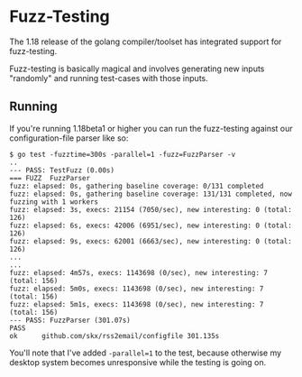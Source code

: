 # Fuzz-Testing

The 1.18 release of the golang compiler/toolset has integrated support for
fuzz-testing.

Fuzz-testing is basically magical and involves generating new inputs "randomly"
and running test-cases with those inputs.


## Running

If you're running 1.18beta1 or higher you can run the fuzz-testing against
our configuration-file parser like so:

    $ go test -fuzztime=300s -parallel=1 -fuzz=FuzzParser -v
    ..
    --- PASS: TestFuzz (0.00s)
    === FUZZ  FuzzParser
    fuzz: elapsed: 0s, gathering baseline coverage: 0/131 completed
    fuzz: elapsed: 0s, gathering baseline coverage: 131/131 completed, now fuzzing with 1 workers
    fuzz: elapsed: 3s, execs: 21154 (7050/sec), new interesting: 0 (total: 126)
    fuzz: elapsed: 6s, execs: 42006 (6951/sec), new interesting: 0 (total: 126)
    fuzz: elapsed: 9s, execs: 62001 (6663/sec), new interesting: 0 (total: 126)
    ...
    ...
    fuzz: elapsed: 4m57s, execs: 1143698 (0/sec), new interesting: 7 (total: 156)
    fuzz: elapsed: 5m0s, execs: 1143698 (0/sec), new interesting: 7 (total: 156)
    fuzz: elapsed: 5m1s, execs: 1143698 (0/sec), new interesting: 7 (total: 156)
    --- PASS: FuzzParser (301.07s)
    PASS
    ok  	github.com/skx/rss2email/configfile	301.135s


You'll note that I've added `-parallel=1` to the test, because otherwise my desktop system becomes unresponsive while the testing is going on.
